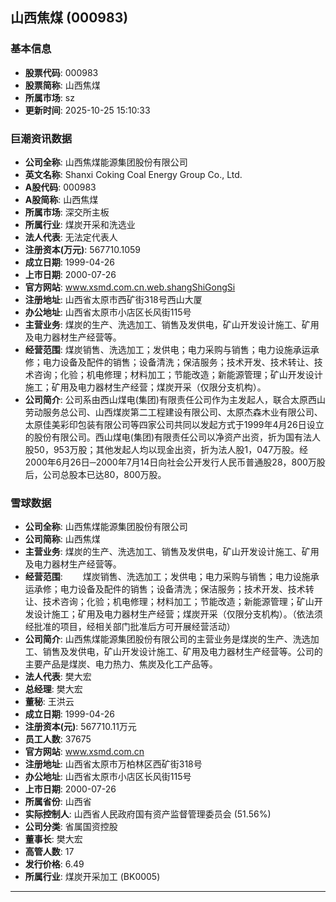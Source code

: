 ## 山西焦煤 (000983)

### 基本信息

- **股票代码**: 000983
- **股票简称**: 山西焦煤
- **所属市场**: sz
- **更新时间**: 2025-10-25 15:10:33

### 巨潮资讯数据

- **公司全称**: 山西焦煤能源集团股份有限公司
- **英文名称**: Shanxi Coking Coal Energy Group Co., Ltd.
- **A股代码**: 000983
- **A股简称**: 山西焦煤
- **所属市场**: 深交所主板
- **所属行业**: 煤炭开采和洗选业
- **法人代表**: 无法定代表人
- **注册资本(万元)**: 567710.1059
- **成立日期**: 1999-04-26
- **上市日期**: 2000-07-26
- **官方网站**: www.xsmd.com.cn.web.shangShiGongSi
- **注册地址**: 山西省太原市西矿街318号西山大厦
- **办公地址**: 山西省太原市小店区长风街115号
- **主营业务**: 煤炭的生产、洗选加工、销售及发供电，矿山开发设计施工、矿用及电力器材生产经营等。
- **经营范围**: 煤炭销售、洗选加工；发供电；电力采购与销售；电力设施承运承修；电力设备及配件的销售；设备清洗；保洁服务；技术开发、技术转让、技术咨询；化验；机电修理；材料加工；节能改造；新能源管理；矿山开发设计施工；矿用及电力器材生产经营；煤炭开采（仅限分支机构）。
- **公司简介**: 公司系由西山煤电(集团)有限责任公司作为主发起人，联合太原西山劳动服务总公司、山西煤炭第二工程建设有限公司、太原杰森木业有限公司、太原佳美彩印包装有限公司等四家公司共同以发起方式于1999年4月26日设立的股份有限公司。西山煤电(集团)有限责任公司以净资产出资，折为国有法人股50，953万股；其他发起人均以现金出资，折为法人股1，047万股。经2000年6月26日─2000年7月14日向社会公开发行人民币普通股28，800万股后，公司总股本已达80，800万股。

### 雪球数据

- **公司全称**: 山西焦煤能源集团股份有限公司
- **公司简称**: 山西焦煤
- **主营业务**: 煤炭的生产、洗选加工、销售及发供电，矿山开发设计施工、矿用及电力器材生产经营等。
- **经营范围**: 　　煤炭销售、洗选加工；发供电；电力采购与销售；电力设施承运承修；电力设备及配件的销售；设备清洗；保洁服务；技术开发、技术转让、技术咨询；化验；机电修理；材料加工；节能改造；新能源管理；矿山开发设计施工；矿用及电力器材生产经营；煤炭开采（仅限分支机构）。（依法须经批准的项目，经相关部门批准后方可开展经营活动）
- **公司简介**: 山西焦煤能源集团股份有限公司的主营业务是煤炭的生产、洗选加工、销售及发供电，矿山开发设计施工、矿用及电力器材生产经营等。公司的主要产品是煤炭、电力热力、焦炭及化工产品等。
- **法人代表**: 樊大宏
- **总经理**: 樊大宏
- **董秘**: 王洪云
- **成立日期**: 1999-04-26
- **注册资本(元)**: 567710.11万元
- **员工人数**: 37675
- **官方网站**: www.xsmd.com.cn
- **注册地址**: 山西省太原市万柏林区西矿街318号
- **办公地址**: 山西省太原市小店区长风街115号
- **上市日期**: 2000-07-26
- **所属省份**: 山西省
- **实际控制人**: 山西省人民政府国有资产监督管理委员会 (51.56%)
- **公司分类**: 省属国资控股
- **董事长**: 樊大宏
- **高管人数**: 17
- **发行价格**: 6.49
- **所属行业**: 煤炭开采加工 (BK0005)

---